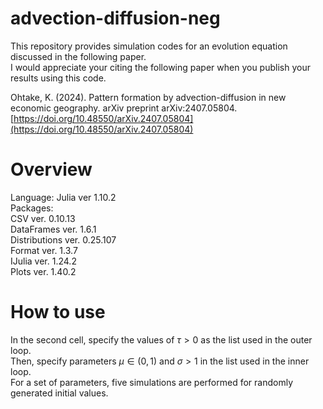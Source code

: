 # advection-diffusion-neg

This repository provides simulation codes for an evolution equation discussed in the following paper.  
I would appreciate your citing the following paper when you publish your results using this code.

Ohtake, K. (2024). Pattern formation by advection-diffusion in new economic geography. arXiv preprint arXiv:2407.05804.  
[https://doi.org/10.48550/arXiv.2407.05804](https://doi.org/10.48550/arXiv.2407.05804)

# Overview

Language: 
Julia ver 1.10.2  
Packages:  
CSV ver. 0.10.13  
DataFrames ver. 1.6.1  
Distributions ver. 0.25.107  
Format ver. 1.3.7  
IJulia ver. 1.24.2  
Plots ver. 1.40.2  

# How to use

In the second cell, specify the values of $\tau>0$ as the list used in the outer loop.  
Then, specify parameters $\mu\in(0,1)$ and $\sigma>1$ in the list used in the inner loop.  
For a set of parameters, five simulations are performed for randomly generated initial values.  
